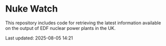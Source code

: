 # Nuke Watch

This repository includes code for retrieving the latest information available on the output of EDF nuclear power plants in the UK.

Last updated: 2025-08-05 14:21
